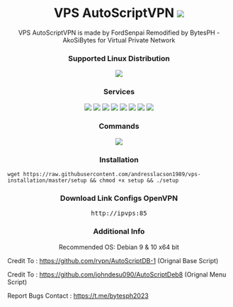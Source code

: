 <h1 align="center"> VPS AutoScriptVPN <img src="https://img.shields.io/badge/Version-3.0-blue.svg"></h1>

<p align="center">VPS AutoScriptVPN is made by FordSenpai Remodified by BytesPH - AkoSiBytes for Virtual Private Network</p>
<h3 align="center">Supported Linux Distribution</h3>
<p align="center">
  <a><img src="https://img.shields.io/badge/Support-Debian-red.svg"></a>
  
</p>
<h3 align="center">Services</h3>
<p align="center">
  <a><img src="https://img.shields.io/badge/Service-OpenSSH-success.svg"></a>
  <a><img src="https://img.shields.io/badge/Service-Dropbear-success.svg"></a>
  <a><img src="https://img.shields.io/badge/Service-Stunnel-success.svg"></a>
  <a><img src="https://img.shields.io/badge/Service-OpenVPN TCP-success.svg"></a>
  <a><img src="https://img.shields.io/badge/Service-OpenVPN UDP-success.svg"></a>
  <a><img src="https://img.shields.io/badge/Service-Squid-success.svg"></a>
  <a><img src="https://img.shields.io/badge/Service-Privoxy-success.svg"></a>
  <a><img src="https://img.shields.io/badge/Service-Anti--Torrent-success.svg"></a>
 </p>
<h3 align="center">Commands</h3>
<p align="center">
  <a><img src="https://img.shields.io/badge/Commands-menu-blueviolet.svg"></a>
  </p>
  
<h3 align="center">Installation</h3>

```
wget https://raw.githubusercontent.com/andresslacson1989/vps-installation/master/setup && chmod +x setup && ./setup
```

<h3 align="center">Download Link Configs OpenVPN</h3>

<pre align="center">http://ipvps:85
</pre></p>

<h3 align="center">Additional Info</h3>
<p align="center">
Recommended OS: Debian 9 & 10 x64 bit

Credit To : https://github.com/rvpn/AutoScriptDB-1 (Orignal Base Script)

Credit To : https://github.com/johndesu090/AutoScriptDeb8 (Orignal Menu Script)

Report Bugs Contact : https://t.me/bytesph2023
